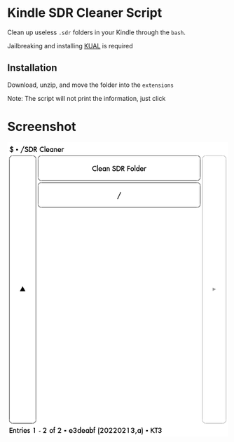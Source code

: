 # Kindle SDR Cleaner Script

Clean up useless `.sdr` folders in your Kindle through the `bash`.

Jailbreaking and installing [KUAL](https://www.mobileread.com/forums/showthread.php?t=203326) is required

## Installation

Download, unzip, and move the folder into the `extensions`

Note: The script will not print the information, just click

# Screenshot

![screenshot](screenshot.png)

